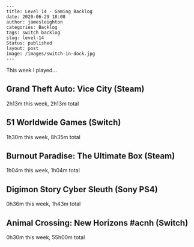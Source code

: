 
    ---
    title: Level 14 - Gaming Backlog
    date: 2020-06-29 18:08
    author: jamesleighton
    categories: Backlog
    tags: switch backlog
    slug: level-14
    Status: published
    layout: post
    image: /images/switch-in-dock.jpg
    ---



 This week I played...

## Grand Theft Auto: Vice City (Steam)
2h13m this week, 2h13m total
## 51 Worldwide Games (Switch)
1h30m this week, 8h35m total
## Burnout Paradise: The Ultimate Box (Steam)
1h04m this week, 1h04m total
## Digimon Story Cyber Sleuth (Sony PS4)
0h36m this week, 1h43m total
## Animal Crossing: New Horizons #acnh (Switch)
0h30m this week, 55h00m total
